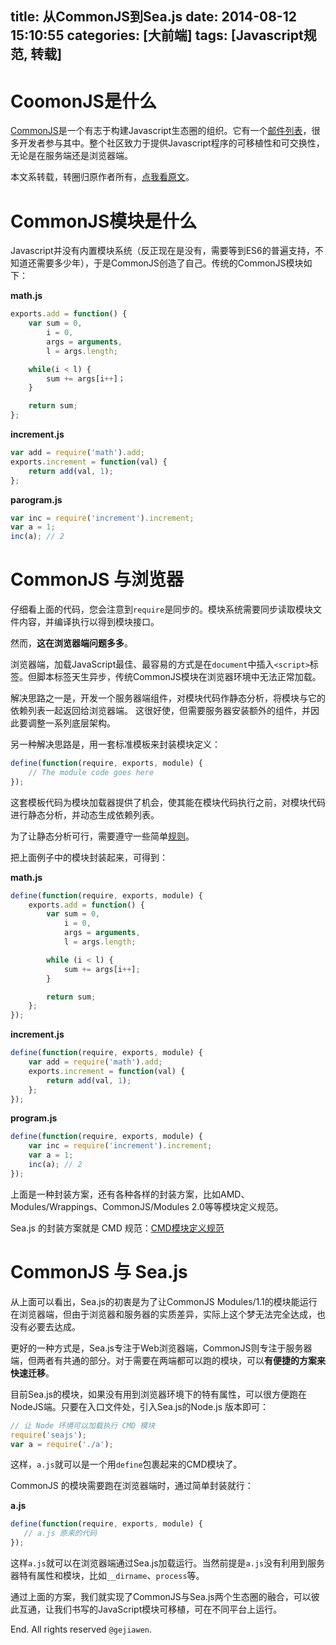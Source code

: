 title: 从CommonJS到Sea.js
date: 2014-08-12 15:10:55
categories: [大前端]
tags: [Javascript规范, 转载]
---

# CoomonJS是什么

[CommonJS](http://wiki.commonjs.org/)是一个有志于构建Javascript生态圈的组织。它有一个[邮件列表](http://groups.google.com/group/commonjs)，很多开发者参与其中。整个社区致力于提供Javascript程序的可移植性和可交换性，无论是在服务端还是浏览器端。

本文系转载，转圈归原作者所有，[点我看原文](https://github.com/seajs/seajs/issues/269)。


# CommonJS模块是什么

Javascript并没有内置模块系统（反正现在是没有，需要等到ES6的普遍支持，不知道还需要多少年），于是CommonJS创造了自己。传统的CommonJS模块如下：

**math.js**

```javascript
exports.add = function() {
    var sum = 0,
        i = 0,
        args = arguments,
        l = args.length;

    while(i < l) {
        sum += args[i++]；
    }

    return sum;
};
```

**increment.js**

```javascript
var add = require('math').add;
exports.increment = function(val) {
    return add(val, 1);
};
```

**parogram.js**

```javascript
var inc = require('increment').increment;
var a = 1;
inc(a); // 2
```


# CommonJS 与浏览器

仔细看上面的代码，您会注意到`require`是同步的。模块系统需要同步读取模块文件内容，并编译执行以得到模块接口。

然而，**这在浏览器端问题多多**。

浏览器端，加载JavaScript最佳、最容易的方式是在`document`中插入`<script>`标签。但脚本标签天生异步，传统CommonJS模块在浏览器环境中无法正常加载。

解决思路之一是，开发一个服务器端组件，对模块代码作静态分析，将模块与它的依赖列表一起返回给浏览器端。 这很好使，但需要服务器安装额外的组件，并因此要调整一系列底层架构。

另一种解决思路是，用一套标准模板来封装模块定义：

```javascript
define(function(require, exports, module) {
    // The module code goes here
});
```

这套模板代码为模块加载器提供了机会，使其能在模块代码执行之前，对模块代码进行静态分析，并动态生成依赖列表。

为了让静态分析可行，需要遵守一些简单[规则](https://github.com/seajs/seajs/issues/259)。

把上面例子中的模块封装起来，可得到：

**math.js**

```javascript
define(function(require, exports, module) {
    exports.add = function() {
        var sum = 0,
            i = 0,
            args = arguments,
            l = args.length;

        while (i < l) {
            sum += args[i++];
        }

        return sum;
    };
});
```

**increment.js**

```javascript
define(function(require, exports, module) {
    var add = require('math').add;
    exports.increment = function(val) {
        return add(val, 1);
    };
});
```

**program.js**

```javascript
define(function(require, exports, module) {
    var inc = require('increment').increment;
    var a = 1;
    inc(a); // 2
});
```

上面是一种封装方案，还有各种各样的封装方案，比如AMD、Modules/Wrappings、CommonJS/Modules 2.0等等模块定义规范。

Sea.js 的封装方案就是 CMD 规范：[CMD模块定义规范](https://github.com/seajs/seajs/issues/242)


# CommonJS 与 Sea.js

从上面可以看出，Sea.js的初衷是为了让CommonJS Modules/1.1的模块能运行在浏览器端，但由于浏览器和服务器的实质差异，实际上这个梦无法完全达成，也没有必要去达成。

更好的一种方式是，Sea.js专注于Web浏览器端，CommonJS则专注于服务器端，但两者有共通的部分。对于需要在两端都可以跑的模块，可以**有便捷的方案来快速迁移**。

目前Sea.js的模块，如果没有用到浏览器环境下的特有属性，可以很方便跑在NodeJS端。只要在入口文件处，引入Sea.js的Node.js 版本即可：

```javascript
// 让 Node 环境可以加载执行 CMD 模块
require('seajs');
var a = require('./a');
```

这样，`a.js`就可以是一个用`define`包裹起来的CMD模块了。

CommonJS 的模块需要跑在浏览器端时，通过简单封装就行：

**a.js**

```javascript
define(function(require, exports, module) {
   // a.js 原来的代码
});
```

这样`a.js`就可以在浏览器端通过Sea.js加载运行。当然前提是`a.js`没有利用到服务器特有属性和模块，比如`__dirname`、`process`等。

通过上面的方案，我们就实现了CommonJS与Sea.js两个生态圈的融合，可以彼此互通，让我们书写的JavaScript模块可移植，可在不同平台上运行。

End. All rights reserved `@gejiawen`.
